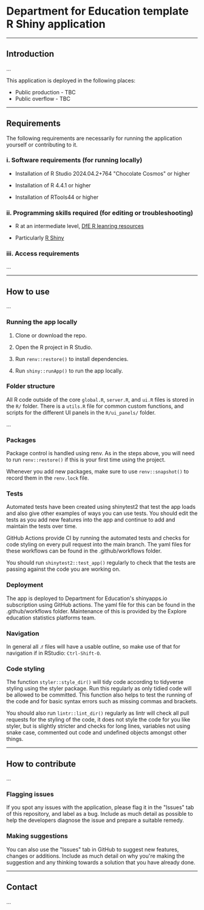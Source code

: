 # Department for Education template R Shiny application

---

## Introduction 

<!-- Give a brief overview of what your app is for here.-->

...

This application is deployed in the following places:

<!-- Update this list as appropriate for your app -->

- Public production - TBC
- Public overflow - TBC

---

## Requirements

The following requirements are necessarily for running the application yourself or contributing to it.

### i. Software requirements (for running locally)

<!-- Update these to match your application -->

- Installation of R Studio 2024.04.2+764 "Chocolate Cosmos" or higher

- Installation of R 4.4.1 or higher

- Installation of RTools44 or higher

### ii. Programming skills required (for editing or troubleshooting)

<!-- Update these to match your application -->

- R at an intermediate level, [DfE R leanring resources](https://dfe-analytical-services.github.io/analysts-guide/learning-development/r.html)

- Particularly [R Shiny](https://shiny.rstudio.com/)

### iii. Access requirements

<!-- Detail any access requirements, e.g. database access for source data, including what level of access is required and how to request it.-->

...
  
---

## How to use

<!-- Add any other useful detail for others about your application code here -->

...

### Running the app locally

1. Clone or download the repo. 

2. Open the R project in R Studio.

3. Run `renv::restore()` to install dependencies.

4. Run `shiny::runApp()` to run the app locally.

### Folder structure

All R code outside of the core `global.R`, `server.R`, and `ui.R` files is stored in the `R/` folder. There is a `utils.R` file for common custom functions, and scripts for the different UI panels in the `R/ui_panels/` folder.

<!-- Include any other detail as appropriate to help guide others around your repo -->

...

### Packages

Package control is handled using renv. As in the steps above, you will need to run `renv::restore()` if this is your first time using the project.

Whenever you add new packages, make sure to use `renv::snapshot()` to record them in the `renv.lock` file.

### Tests

Automated tests have been created using shinytest2 that test the app loads and also give other examples of ways you can use tests. You should edit the tests as you add new features into the app and continue to add and maintain the tests over time.

GitHub Actions provide CI by running the automated tests and checks for code styling on every pull request into the main branch. The yaml files for these workflows can be found in the .github/workflows folder.

You should run `shinytest2::test_app()` regularly to check that the tests are passing against the code you are working on.

### Deployment

The app is deployed to Department for Education's shinyapps.io subscription using GitHub actions. The yaml file for this can be found in the .github/workflows folder. Maintenance of this is provided by the Explore education statistics platforms team.

### Navigation

In general all .r files will have a usable outline, so make use of that for navigation if in RStudio: `Ctrl-Shift-O`.

### Code styling 

The function `styler::style_dir()` will tidy code according to tidyverse styling using the styler package. Run this regularly as only tidied code will be allowed to be committed. This function also helps to test the running of the code and for basic syntax errors such as missing commas and brackets.

You should also run `lintr::lint_dir()` regularly as lintr will check all pull requests for the styling of the code, it does not style the code for you like styler, but is slightly stricter and checks for long lines, variables not using snake case, commented out code and undefined objects amongst other things.

---

## How to contribute

<!-- Add any other ways to contribute to your application here -->

...

### Flagging issues

If you spot any issues with the application, please flag it in the "Issues" tab of this repository, and label as a bug. Include as much detail as possible to help the developers diagnose the issue and prepare a suitable remedy.

### Making suggestions

You can also use the "Issues" tab in GitHub to suggest new features, changes or additions. Include as much detail on why you're making the suggestion and any thinking towards a solution that you have already done.

---

## Contact

<!-- Add contact details of how to get in touch with your team. -->

...
